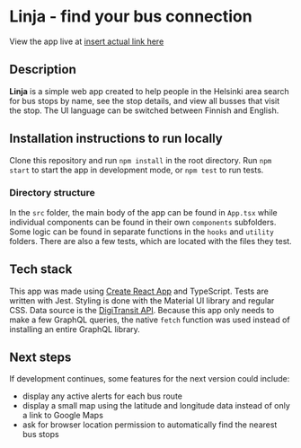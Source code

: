 # Linja - find your bus connection

View the app live at [insert actual link here](http://localhost:3000)

## Description
**Linja** is a simple web app created to help people in the Helsinki area search for bus stops by name, see the stop details, and view all busses that visit the stop. The UI language can be switched between Finnish and English.

## Installation instructions to run locally
Clone this repository and run `npm install` in the root directory. Run `npm start` to start the app in development mode, or `npm test` to run tests.

### Directory structure
In the `src` folder, the main body of the app can be found in `App.tsx` while individual components can be found in their own `components` subfolders. Some logic can be found in separate functions in the `hooks` and `utility` folders. There are also a few tests, which are located with the files they test.

## Tech stack
This app was made using [Create React App](https://github.com/facebook/create-react-app) and TypeScript. Tests are written with Jest. Styling is done with the Material UI library and regular CSS. Data source is the [DigiTransit API](https://digitransit.fi/en/developers/apis/1-routing-api/). Because this app only needs to make a few GraphQL queries, the native `fetch` function was used instead of installing an entire GraphQL library.

## Next steps
If development continues, some features for the next version could include:
- display any active alerts for each bus route
- display a small map using the latitude and longitude data instead of only a link to Google Maps
- ask for browser location permission to automatically find the nearest bus stops